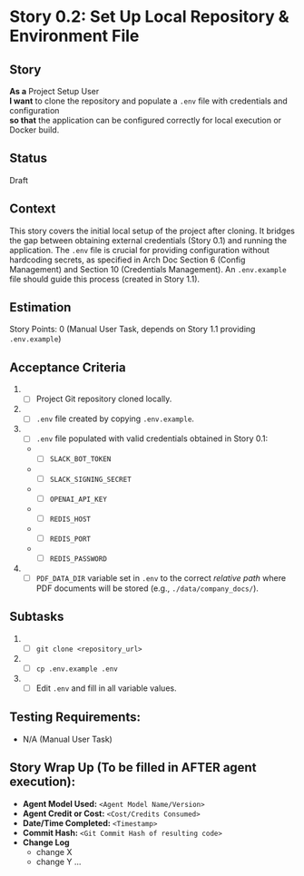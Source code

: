 # Story 0.2: Set Up Local Repository & Environment File

## Story

**As a** Project Setup User\
**I want** to clone the repository and populate a `.env` file with credentials and configuration\
**so that** the application can be configured correctly for local execution or Docker build.

## Status

Draft

## Context

This story covers the initial local setup of the project after cloning. It bridges the gap between obtaining external credentials (Story 0.1) and running the application. The `.env` file is crucial for providing configuration without hardcoding secrets, as specified in Arch Doc Section 6 (Config Management) and Section 10 (Credentials Management). An `.env.example` file should guide this process (created in Story 1.1).

## Estimation

Story Points: 0 (Manual User Task, depends on Story 1.1 providing `.env.example`)

## Acceptance Criteria

1.  - [ ] Project Git repository cloned locally.
2.  - [ ] `.env` file created by copying `.env.example`.
3.  - [ ] `.env` file populated with valid credentials obtained in Story 0.1:
    *   - [ ] `SLACK_BOT_TOKEN`
    *   - [ ] `SLACK_SIGNING_SECRET`
    *   - [ ] `OPENAI_API_KEY`
    *   - [ ] `REDIS_HOST`
    *   - [ ] `REDIS_PORT`
    *   - [ ] `REDIS_PASSWORD`
4.  - [ ] `PDF_DATA_DIR` variable set in `.env` to the correct *relative path* where PDF documents will be stored (e.g., `./data/company_docs/`).

## Subtasks

1.  - [ ] `git clone <repository_url>`
2.  - [ ] `cp .env.example .env`
3.  - [ ] Edit `.env` and fill in all variable values.

## Testing Requirements:

*   N/A (Manual User Task)

## Story Wrap Up (To be filled in AFTER agent execution):

*   **Agent Model Used:** `<Agent Model Name/Version>`
*   **Agent Credit or Cost:** `<Cost/Credits Consumed>`
*   **Date/Time Completed:** `<Timestamp>`
*   **Commit Hash:** `<Git Commit Hash of resulting code>`
*   **Change Log**
    *   change X
    *   change Y
    ... 